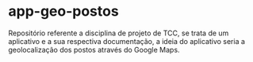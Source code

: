 # app-geo-postos
Repositório referente a disciplina de projeto de TCC, se trata de um aplicativo e a sua respectiva documentação, a ideia do aplicativo seria a geolocalização dos postos através do Google Maps.
